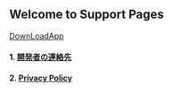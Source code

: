 ## Welcome to Support Pages

[DownLoadApp](https://apps.apple.com/us/app/id1522154456)


#### 1. [開発者の連絡先](contact) 
#### 2. [Privacy Policy](privacy-policy-en) 
